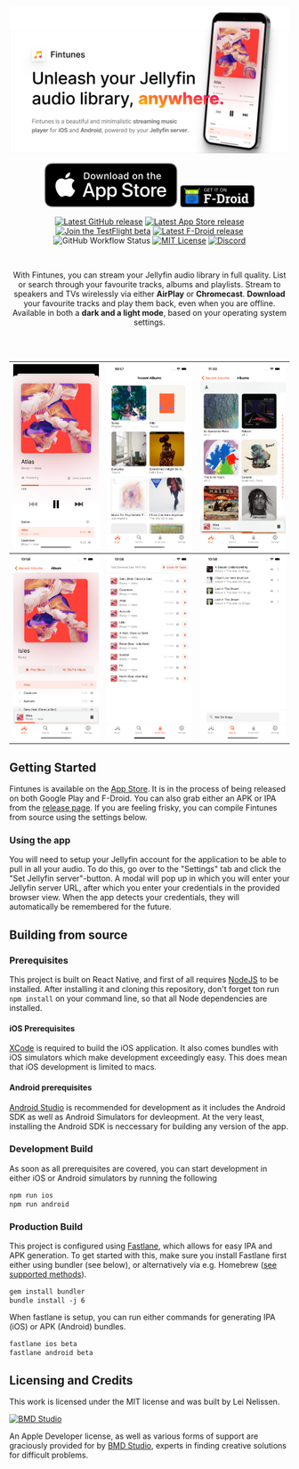<div align="center">

![Fintunes](./docs/images/fintunes-banner.png)

[![Get Fintunes on the App Store](./docs/images/app-store.svg)](https://apple.co/3MFYIJH)
[<img src="./docs/images/f-droid.png"
    alt="Get it on F-Droid"
    height="40">](https://f-droid.org/en/packages/nl.moeilijkedingen.jellyfinaudioplayer/)

[![Latest GitHub release](https://img.shields.io/github/v/release/leinelissen/jellyfin-audio-player?label=latest%20release)](https://github.com/leinelissen/jellyfin-audio-player/releases/latest)
[![Latest App Store release](https://img.shields.io/itunes/v/1527732194?label=app%20store)](https://apple.co/3MFYIJH)
[![Join the TestFlight beta](https://img.shields.io/badge/TestFlight-beta-blue)](https://testflight.apple.com/join/cf2AMDpx)
[![Latest F-Droid release](https://img.shields.io/f-droid/v/nl.moeilijkedingen.jellyfinaudioplayer)](https://f-droid.org/en/packages/nl.moeilijkedingen.jellyfinaudioplayer/)
![GitHub Workflow Status](https://img.shields.io/github/actions/workflow/status/leinelissen/jellyfin-audio-player/fastlane.yml)
[![MIT License](https://img.shields.io/github/license/leinelissen/jellyfin-audio-player)](./LICENSE.md)
[![Discord](https://img.shields.io/discord/1080781083882307594)](https://discord.gg/xyd97GpC4Q)
  
<br />

With Fintunes, you can stream your Jellyfin audio library in full quality. List or search through your favourite tracks, albums and playlists. Stream to speakers and TVs wirelessly via either **AirPlay** or **Chromecast**. **Download** your favourite tracks and play them back, even when you are offline. Available in both a **dark and a light mode**, based on your operating system settings.

<br />
<br />
  
</div>

|![](./docs/images/now-playing.png)|![](./docs/images/recent-albums.png)|![](./docs/images/album-list.png)
|-|-|-|
|![](./docs/images/album.png)|![](./docs/images/downloads.png)|![](./docs/images/search.png)

## Getting Started
Fintunes is available on the [App Store](https://apple.co/3MFYIJH). It is in the process of being released on both Google Play and F-Droid. You can also grab either an APK or IPA from the [release page](https://github.com/leinelissen/jellyfin-audio-player/releases/latest). If you are feeling frisky, you can compile Fintunes from source using the settings below.

### Using the app
You will need to setup your Jellyfin account for the application to be able to pull in all your audio. To do this, go over to the "Settings" tab and click the "Set Jellyfin server"-button. A modal will pop up in which you will enter your Jellyfin server URL, after which you enter your credentials in the provided browser view. When the app detects your credentials, they will automatically be remembered for the future.

## Building from source
### Prerequisites
This project is built on React Native, and first of all requires [NodeJS](https://nodejs.org/en/) to be installed. After installing it and cloning this repository, don't forget ton run `npm install` on your command line, so that all Node dependencies are installed.

#### iOS Prerequisites
[XCode](https://developer.apple.com/download/) is required to build the iOS application. It also comes bundles with iOS simulators which make development exceedingly easy. This does mean that iOS development is limited to macs.

#### Android prerequisites
[Android Studio](https://developer.android.com/studio/install) is recommended for development as it includes the Android SDK as well as Android Simulators for devleopment. At the very least, installing the Android SDK is neccessary for building any version of the app.

### Development Build
As soon as all prerequisites are covered, you can start development in either iOS or Android simulators by running the following
```
npm run ios
npm run android
```

### Production Build
This project is configured using [Fastlane](https://docs.fastlane.tools/), which allows for easy IPA and APK generation. To get started with this, make sure you install Fastlane first either using bundler (see below), or alternatively via e.g. Homebrew ([see supported methods](https://docs.fastlane.tools/getting-started/ios/setup/)).
```
gem install bundler
bundle install -j 6
```
When fastlane is setup, you can run either commands for generating IPA (iOS) or APK (Android) bundles.
```
fastlane ios beta
fastlane android beta
```

## Licensing and Credits
This work is licensed under the MIT license and was built by Lei Nelissen.

<a href="https://bmd.studio">
    <img src="./docs/images/bmd-logo-icon.png" alt="BMD Studio" width="150" height="150" />
</a>

An Apple Developer license, as well as various forms of support are graciously provided for by [BMD Studio](https://bmd.studio), experts in finding creative solutions for difficult problems.